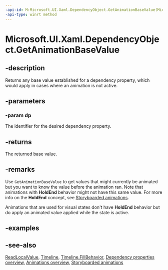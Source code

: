 ```yaml
---
-api-id: M:Microsoft.UI.Xaml.DependencyObject.GetAnimationBaseValue(Microsoft.UI.Xaml.DependencyProperty)
-api-type: winrt method
---
```


<!-- Method syntax
public object GetAnimationBaseValue(Microsoft.UI.Xaml.DependencyProperty dp)
-->

# Microsoft.UI.Xaml.DependencyObject.GetAnimationBaseValue

## -description

Returns any base value established for a dependency property, which would apply in cases where an animation is not active.

## -parameters

### -param dp

The identifier for the desired dependency property.

## -returns

The returned base value.

## -remarks

Use `GetAnimationBaseValue` to get values that might currently be animated but you want to know the value before the animation ran. Note that animations with **HoldEnd** behavior might not have this same value. For more info on the **HoldEnd** concept, see [Storyboarded animations](/windows/apps/design/motion/storyboarded-animations).

Animations that are used for visual states don't have **HoldEnd** behavior but do apply an animated value applied while the state is active.

## -examples

## -see-also

[ReadLocalValue](dependencyobject_readlocalvalue_1526948202.md), [Timeline](../microsoft.ui.xaml.media.animation/timeline.md), [Timeline.FillBehavior](../microsoft.ui.xaml.media.animation/timeline_fillbehavior.md), [Dependency properties overview](/windows/uwp/xaml-platform/dependency-properties-overview), [Animations overview](/windows/uwp/graphics/animations-overview), [Storyboarded animations](/windows/apps/design/motion/storyboarded-animations)
